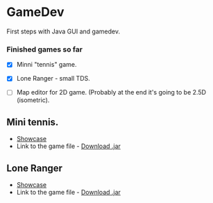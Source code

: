 # GameDev

First steps with Java GUI and gamedev.


### Finished games so far
- [x] Minni \"tennis" game.
- [x] Lone Ranger - small TDS.
- [ ] Map editor for 2D game. (Probably at the end it's going to be 2.5D (isometric).



## Mini tennis.
* [Showcase](https://i.pinimg.com/originals/ed/95/2d/ed952d150cae5ca1ab526e189ec06b6e.png)
* Link to the game file - [Download .jar](https://drive.google.com/open?id=1RMFCYoGDMSRy2gLJf_lZczM_t20slkyZ)




## Lone Ranger
* [Showcase](https://i.pinimg.com/originals/40/52/b5/4052b5adc5a9cba98ef21c84eef1715e.png)
* Link to the game file - [Download .jar](https://drive.google.com/file/d/16elzp3mPO7BLRCwuT3OD6CdlPjU0eYbP/view?usp=sharing)
